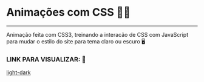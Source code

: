 # Animações com CSS 😶‍🌫️
---
Animação feita com CSS3, treinando a interacão de CSS com JavaScript para mudar o estilo do site para tema claro ou escuro 🖥️
### LINK PARA VISUALIZAR: 🚀

[light-dark](https://jhony-cortez.github.io/Light-Dark/)
 
